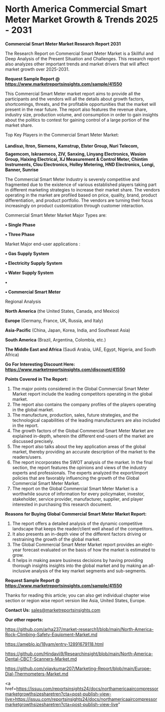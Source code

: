 # North America Commercial Smart Meter Market Growth & Trends 2025 - 2031

<strong>Commercial Smart Meter Market Research Report 2031</strong>

The Research Report on Commercial Smart Meter Market is a Skillful and Deep Analysis of the Present Situation and Challenges. This research report also analyzes other important trends and market drivers that will affect market growth over 2025-2031.

<strong>Request Sample Report @ <a href=https://www.marketreportsinsights.com/sample/41550>https://www.marketreportsinsights.com/sample/41550</a></strong>

This Commercial Smart Meter market report aims to provide all the participants and the vendors will all the details about growth factors, shortcomings, threats, and the profitable opportunities that the market will present in the near future. The report also features the revenue share, industry size, production volume, and consumption in order to gain insights about the politics to contest for gaining control of a large portion of the market share.

Top Key Players in the Commercial Smart Meter Market:

<strong>Landisᬪ, Itron, Siemens, Kamstrup, Elster Group, Nuri Telecom, Sagemcom, Iskraemeco, ZIV, Sanxing, Linyang Electronics, Wasion Group, Haixing Electrical, XJ Measurement & Control Meter, Chintim Instruments, Clou Electronics, Holley Metering, HND Electronics, Longi, Banner, Sunrise</strong>

The Commercial Smart Meter Industry is severely competitive and fragmented due to the existence of various established players taking part in different marketing strategies to increase their market share. The vendors operating in the market are profiled based on price, quality, brand, product differentiation, and product portfolio. The vendors are turning their focus increasingly on product customization through customer interaction.

Commercial Smart Meter Market Major Types are:

<strong>•  Single Phase

•  Three Phase</strong>

Market Major end-user applications :

<strong>•  Gas Supply System

•  Electricity Supply System

•  Water Supply System

•  

•  Commercial Smart Meter</strong>

Regional Analysis

</u><strong><b>North America</b></strong> (the United States, Canada, and Mexico)

<strong><b>Europe </b></strong>(Germany, France, UK, Russia, and Italy)

<strong><b>Asia-Pacific</b></strong> (China, Japan, Korea, India, and Southeast Asia)

<strong><b>South America</b></strong> (Brazil, Argentina, Colombia, etc.)

<strong><b>The Middle East and Africa</b></strong> (Saudi Arabia, UAE, Egypt, Nigeria, and South Africa)

<strong>Go For Interesting Discount Here: <a href=https://www.marketreportsinsights.com/discount/41550>https://www.marketreportsinsights.com/discount/41550</a></strong>

<strong>Points Covered in The Report:</strong>
<ol>
  <li>The major points considered in the Global Commercial Smart Meter Market report include the leading competitors operating in the global market.</li>
  <li>The report also contains the company profiles of the players operating in the global market.</li>
  <li>The manufacture, production, sales, future strategies, and the technological capabilities of the leading manufacturers are also included in the report.</li>
  <li>The growth factors of the Global Commercial Smart Meter Market are explained in-depth, wherein the different end-users of the market are discussed precisely.</li>
  <li>The report also talks about the key application areas of the global market, thereby providing an accurate description of the market to the readers/users.</li>
  <li>The report incorporates the SWOT analysis of the market. In the final section, the report features the opinions and views of the industry experts and professionals. The experts analyzed the export/import policies that are favorably influencing the growth of the Global Commercial Smart Meter Market.</li>
  <li>The report on the Global Commercial Smart Meter Market is a worthwhile source of information for every policymaker, investor, stakeholder, service provider, manufacturer, supplier, and player interested in purchasing this research document.</li>
</ol>
<strong>Reasons for Buying Global Commercial Smart Meter Market Report:</strong>

<ol>
  <li>The report offers a detailed analysis of the dynamic competitive landscape that keeps the reader/client well ahead of the competitors.</li>
  <li>It also presents an in-depth view of the different factors driving or restraining the growth of the global market.</li>
  <li>The Global Commercial Smart Meter Market report provides an eight-year forecast evaluated on the basis of how the market is estimated to grow.</li>
  <li>It helps in making aware business decisions by having providing thorough insights insights into the global market and by making an all-inclusive analysis of the key market segments and sub-segments.</li>
</ol>
<strong>Request Sample Report @ <a href=https://www.marketreportsinsights.com/sample/41550>https://www.marketreportsinsights.com/sample/41550</a></strong>


Thanks for reading this article; you can also get individual chapter wise section or region wise report version like Asia, United States, Europe.

<strong>Contact Us:</strong>
sales@marketreportsinsights.com

<strong>Our other reports:</strong>

<a href=https://github.com/arha237/market-research1/blob/main/North-America-Rock-Climbing-Safety-Equipment-Market.md>https://github.com/arha237/market-research1/blob/main/North-America-Rock-Climbing-Safety-Equipment-Market.md</a>

<a href=https://ameblo.jp/18yam/entry-12891679118.html>https://ameblo.jp/18yam/entry-12891679118.html</a>

<a href=https://github.com/Hindavii9/Researchinsight/blob/main/North-America-Dental-CBCT-Scanners-Market.md>https://github.com/Hindavii9/Researchinsight/blob/main/North-America-Dental-CBCT-Scanners-Market.md</a>

<a href=https://github.com/vijaykumar207/Marketing-Report/blob/main/Europe-Dial-Thermometers-Market.md>https://github.com/vijaykumar207/Marketing-Report/blob/main/Europe-Dial-Thermometers-Market.md</a>

<a href=https://issuu.com/reportsinsights24/docs/northamericaaircompressormarketgrowthsizesharetren?cta=post-publish-view-live>https://issuu.com/reportsinsights24/docs/northamericaaircompressormarketgrowthsizesharetren?cta=post-publish-view-live</a>"
